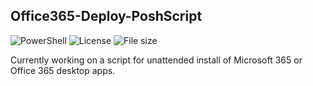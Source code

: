 ## Office365-Deploy-PoshScript
![PowerShell](https://img.shields.io/badge/-PowerShell-_?style=flat-square&logo=powershell&color=blue&logoColor=white) ![License](https://img.shields.io/github/license/vantriel/office365-deploy-poshscript?style=flat-square) ![File size](https://img.shields.io/github/languages/code-size/vantriel/office365-deploy-poshscript?color=blue&style=flat-square)

Currently working on a script for unattended install of Microsoft 365 or Office 365 desktop apps.


